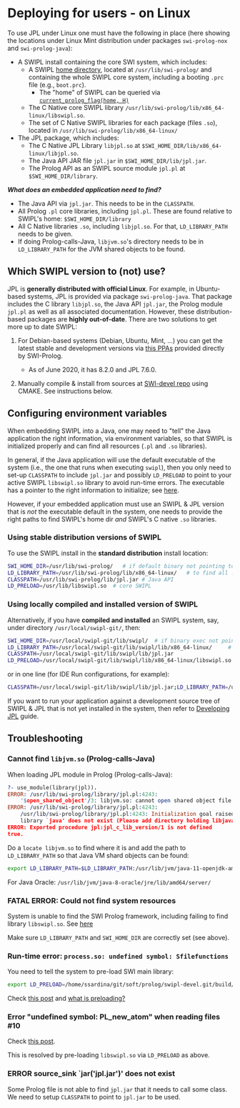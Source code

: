 # Deploying for users - on Linux

To use JPL under Linux one must have the following in place (here showing the locations under Linux Mint distribution under packages `swi-prolog-nox` and `swi-prolog-java`):

* A SWIPL install containing the core SWI system, which includes:
   * A SWIPL [home directory](https://www.swi-prolog.org/pldoc/man?section=findhome), located at `/usr/lib/swi-prolog/` and containing the whole SWIPL core system, including a booting `.prc` file (e.g., `boot.prc`).
       * The "home" of SWIPL can be queried via [`current_prolog_flag(home, H)`](https://www.swi-prolog.org/pldoc/man?predicate=current_prolog_flag/2)
   * The C Native core SWIPL library `/usr/lib/swi-prolog/lib/x86_64-linux/libswipl.so`.
   * The set of C Native SWIPL libraries for each package (files `.so`), located in `/usr/lib/swi-prolog/lib/x86_64-linux/`
* The JPL package, which includes:
   * The C Native JPL Library `libjpl.so` at `$SWI_HOME_DIR/lib/x86_64-linux/libjpl.so`.
   * The Java API JAR file `jpl.jar` in `$SWI_HOME_DIR/lib/jpl.jar`.
   * The Prolog API as an SWIPL source module `jpl.pl` at `$SWI_HOME_DIR/library`.
   
**_What does an embedded application need to find?_**

* The Java API via `jpl.jar`. This needs to be in the `CLASSPATH`.
* All Prolog `.pl` core libraries, including `jpl.pl`. These are found relative to SWIPL's home: `$SWI_HOME_DIR/library`
* All C Native libraries `.so`, including `libjpl.so`. For that, `LD_LIBRARY_PATH` needs to be given.
* If doing Prolog-calls-Java, `libjvm.so`'s directory needs to be in `LD_LIBRARY_PATH` for the JVM shared objects to be found.

 
## Which SWIPL version to (not) use?
  
JPL is **generally distributed with official Linux**. For example, in Ubuntu-based systems, JPL is provided via package `swi-prolog-java`. That package includes the C library `libjpl.so`, the Java API `jpl.jar`, the Prolog module `jpl.pl` as well as all associated documentation. However, these distribution-based packages are **highly out-of-date**. There are two solutions to get more up to date SWIPL:

1. For Debian-based systems (Debian, Ubuntu, Mint, ...) you can get the latest stable and development versions via [this PPAs](http://www.swi-prolog.org/build/PPA.txt) provided directly by SWI-Prolog.
    * As of June 2020, it has 8.2.0 and JPL 7.6.0.

2. Manually compile & install from sources at [SWI-devel repo](https://github.com/SWI-Prolog/swipl-devel) using CMAKE. See instructions below.

   
## Configuring environment variables

When embedding SWIPL into a Java, one may need to "tell" the Java application the right information, via environment variables, so that SWIPL is initialized properly and can find all resources (`.pl` and `.so` libraries).

In general, if the Java application will use the default executable of the system (i.e., the one that runs when executing `swipl`), then you only need to set-up `CLASSPATH` to include `jpl.jar` and possibly `LD_PRELOAD` to point to your active SWIPL `libswipl.so` library to avoid run-time errors. The executable has a pointer to the right information to initialize; see [here](https://www.swi-prolog.org/FAQ/FindResources.html).

However, if your embedded application must use an SWIPL & JPL version that is _not_ the executable default in the system, one needs to provide the right paths to find SWIPL's home dir _and_ SWIPL's C native `.so` libraries.

### Using stable distribution versions of SWIPL

To use the SWIPL install in the **standard distribution** install location:

```bash
SWI_HOME_DIR=/usr/lib/swi-prolog/   # if default binary not pointing to this version
LD_LIBRARY_PATH=/usr/lib/swi-prolog/lib/x86_64-linux/   # to find all .so, including libjpl.so
CLASSPATH=/usr/lib/swi-prolog/lib/jpl.jar # Java API
LD_PRELOAD=/usr/lib/libswipl.so  # core SWIPL
```

### Using locally compiled and installed version of SWIPL

Alternatively, if you have **compiled and installed** an SWIPL system, say, under directory `/usr/local/swipl-git/`, then:

```bash
SWI_HOME_DIR=/usr/local/swipl-git/lib/swipl/  # if binary exec not pointing to this SWIPL
LD_LIBRARY_PATH=/usr/local/swipl-git/lib/swipl/lib/x86_64-linux/     # to find all .so, including libjpl.so
CLASSPATH=/usr/local/swipl-git/lib/swipl/lib/jpl.jar
LD_PRELOAD=/usr/local/swipl-git/lib/swipl/lib/x86_64-linux/libswipl.so  # see below for explanation
```

or in one line (for IDE Run configurations, for example):

```bash
CLASSPATH=/usr/local/swipl-git/lib/swipl/lib/jpl.jar;LD_LIBRARY_PATH=/usr/local/swipl-git/lib/swipl/lib/x86_64-linux/;LD_PRELOAD=/usr/local/swipl-git/lib/swipl/lib/x86_64-linux/libswipl.so;SWI_HOME_DIR=/usr/local/swipl-git/lib/swipl/
```

If you want to run your application against a development source tree of SWIPL & JPL that is not yet installed in the system, then refer to [Developing JPL](TutorialDeveloping.md) guide.



## Troubleshooting

### Cannot find `libjvm.so` (Prolog-calls-Java)

When loading JPL module in Prolog (Prolog-calls-Java):

```prolog
?- use_module(library(jpl)).
ERROR: /usr/lib/swi-prolog/library/jpl.pl:4243:
	'$open_shared_object'/3: libjvm.so: cannot open shared object file: No such file or directory
ERROR: /usr/lib/swi-prolog/library/jpl.pl:4243:
	/usr/lib/swi-prolog/library/jpl.pl:4243: Initialization goal raised exception:
	library `java' does not exist (Please add directory holding libjava.so to $LD_LIBRARY_PATH)
ERROR: Exported procedure jpl:jpl_c_lib_version/1 is not defined
true.
```

Do a `locate libjvm.so` to find where it is and add the path to `LD_LIBRARY_PATH` so that Java VM shard objects can be found:

```bash
export LD_LIBRARY_PATH=$LD_LIBRARY_PATH:/usr/lib/jvm/java-11-openjdk-amd64/lib/server/libjvm.so
```

For Java Oracle: `/usr/lib/jvm/java-8-oracle/jre/lib/amd64/server/`

### FATAL ERROR: Could not find system resources

System is unable to find the SWI Prolog framework, including failing to find library `libswipl.so`. See [here](https://www.swi-prolog.org/FAQ/FindResources.html)

Make sure `LD_LIBRARY_PATH` and `SWI_HOME_DIR` are correctly set (see above).


### Run-time error: `process.so: undefined symbol: Sfilefunctions`

You need to tell the system to pre-load SWI main library:

```bash
export LD_PRELOAD=/home/ssardina/git/soft/prolog/swipl-devel.git/build/src/libswipl.so
```

Check [this post](https://answers.ros.org/question/132411/unable-to-load-existing-owl-in-semantic-map-editor/) and [what is preloading?](https://blog.cryptomilk.org/2014/07/21/what-is-preloading/)


### Error "undefined symbol: PL_new_atom" when reading files #10

Check [this post](https://github.com/yuce/pyswip/issues/10).

This is resolved by pre-loading `libswipl.so` via `LD_PRELOAD` as above.

### ERROR source_sink `jar('jpl.jar')' does not exist

Some Prolog file is not able to find `jpl.jar` that it needs to call some class. We need to setup `CLASSPATH` to point to `jpl.jar` to be used.
